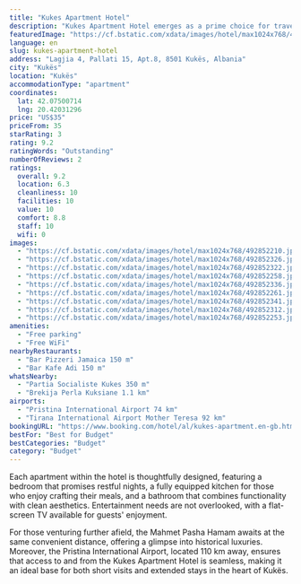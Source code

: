 ```yaml
---
title: "Kukes Apartment Hotel"
description: "Kukes Apartment Hotel emerges as a prime choice for travelers seeking comfort and convenience in Kukës."
featuredImage: "https://cf.bstatic.com/xdata/images/hotel/max1024x768/492852210.jpg?k=0a0c3ef4bf5604477183c8077c8b8bc2fb450cbdd12d35dcd7c191b5f937434a&o=&hp=1"
language: en
slug: kukes-apartment-hotel
address: "Lagjia 4, Pallati 15, Apt.8, 8501 Kukës, Albania"
city: "Kukës"
location: "Kukës"
accommodationType: "apartment"
coordinates:
  lat: 42.07500714
  lng: 20.42031296
price: "US$35"
priceFrom: 35
starRating: 3
rating: 9.2
ratingWords: "Outstanding"
numberOfReviews: 2
ratings:
  overall: 9.2
  location: 6.3
  cleanliness: 10
  facilities: 10
  value: 10
  comfort: 8.8
  staff: 10
  wifi: 0
images:
  - "https://cf.bstatic.com/xdata/images/hotel/max1024x768/492852210.jpg?k=0a0c3ef4bf5604477183c8077c8b8bc2fb450cbdd12d35dcd7c191b5f937434a&o=&hp=1"
  - "https://cf.bstatic.com/xdata/images/hotel/max1024x768/492852326.jpg?k=4d60e421688adc09e92402eabfec4c4019e49b9496bf4997dd775121657784fb&o=&hp=1"
  - "https://cf.bstatic.com/xdata/images/hotel/max1024x768/492852322.jpg?k=862920e31bcc62425ec7bf0797e0eb79e8af6a9adc298c4adb62632c788d04c0&o=&hp=1"
  - "https://cf.bstatic.com/xdata/images/hotel/max1024x768/492852258.jpg?k=3cd04cc6c5d8b3cb1a76e905a43e01614bbcad77e4893e5e757b2e89e6b1c357&o=&hp=1"
  - "https://cf.bstatic.com/xdata/images/hotel/max1024x768/492852336.jpg?k=e1a4bfc5ef656a54eb4147749cdfd0b8fd1ed8d0b6c222e99b6d0a9020bed727&o=&hp=1"
  - "https://cf.bstatic.com/xdata/images/hotel/max1024x768/492852261.jpg?k=796540d85d0802645c247d6b4361d11132f8d78a8a3ba87c42608d5bd225b760&o=&hp=1"
  - "https://cf.bstatic.com/xdata/images/hotel/max1024x768/492852341.jpg?k=b79cceef43622a492a25d87fa41281aeaaf60e79cee9aafbf044aee542ebd362&o=&hp=1"
  - "https://cf.bstatic.com/xdata/images/hotel/max1024x768/492852312.jpg?k=c769dc403726ac90ce7b2bc07f1cd27c5a22f00ef0f190c5b1c7d92e3031bee6&o=&hp=1"
  - "https://cf.bstatic.com/xdata/images/hotel/max1024x768/492852253.jpg?k=24c87dfcf7ea456bc66ce634dfc8578a641499d2615acd2ae8ff92b41afa0338&o=&hp=1"
amenities:
  - "Free parking"
  - "Free WiFi"
nearbyRestaurants:
  - "Bar Pizzeri Jamaica 150 m"
  - "Bar Kafe Adi 150 m"
whatsNearby:
  - "Partia Socialiste Kukes 350 m"
  - "Brekija Perla Kuksiane 1.1 km"
airports:
  - "Pristina International Airport 74 km"
  - "Tirana International Airport Mother Teresa 92 km"
bookingURL: "https://www.booking.com/hotel/al/kukes-apartment.en-gb.html?aid=8035640"
bestFor: "Best for Budget"
bestCategories: "Budget"
category: "Budget"
---
```


Each apartment within the hotel is thoughtfully designed, featuring a bedroom that promises restful nights, a fully equipped kitchen for those who enjoy crafting their meals, and a bathroom that combines functionality with clean aesthetics. Entertainment needs are not overlooked, with a flat-screen TV available for guests' enjoyment.

For those venturing further afield, the Mahmet Pasha Hamam awaits at the same convenient distance, offering a glimpse into historical luxuries. Moreover, the Pristina International Airport, located 110 km away, ensures that access to and from the Kukes Apartment Hotel is seamless, making it an ideal base for both short visits and extended stays in the heart of Kukës.
